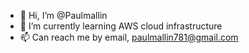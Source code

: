 - 👋 Hi, I’m @Paulmallin
- 🌱 I’m currently learning AWS cloud infrastructure
- 📫 Can reach me by email, paulmallin781@gmail.com

<!---
Paulmallin/Paulmallin is a ✨ special ✨ repository because its `README.md` (this file) appears on your GitHub profile.
You can click the Preview link to take a look at your changes.
--->
